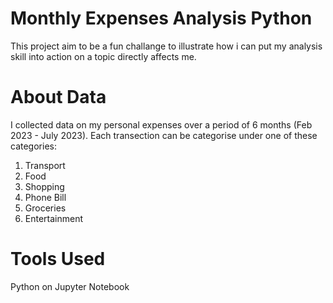 # Monthly Expenses Analysis Python
This project aim to be a fun challange to illustrate how i can put my analysis skill into action on a topic directly affects me.

# About Data
I collected data on my personal expenses over a period of 6 months (Feb 2023 - July 2023). Each transection can be categorise under one of these categories:
1. Transport
2. Food
3. Shopping
4. Phone Bill
5. Groceries
6. Entertainment

# Tools Used
Python on Jupyter Notebook
